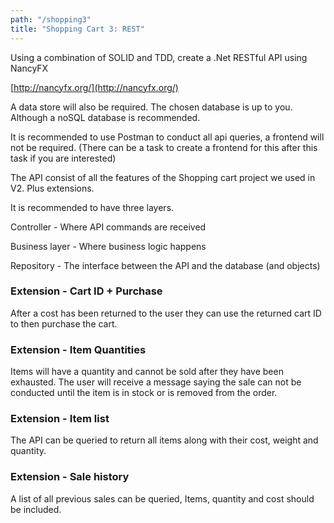 ```yaml
---
path: "/shopping3"
title: "Shopping Cart 3: REST"
---
```

Using a combination of SOLID and TDD, create a .Net RESTful API using NancyFX

[http://nancyfx.org/](http://nancyfx.org/)

A data store will also be required. The chosen database is up to you. Although a noSQL database is recommended. 

It is recommended to use Postman to conduct all api queries, a frontend will not be required. (There can be a task to create a frontend for this after this task if you are interested)

The API consist of all the features of the Shopping cart project we used in V2. Plus extensions. 

It is recommended to have three layers.

Controller - Where API commands are received

Business layer - Where business logic happens

Repository - The interface between the API and the database (and objects)

### Extension - Cart ID + Purchase

After a cost has been returned to the user they can use the returned cart ID to then purchase the cart. 

### Extension - Item Quantities

Items will have a quantity and cannot be sold after they have been exhausted. The user will receive a message saying the sale can not be conducted until the item is in stock or is removed from the order.

### Extension - Item list

The API can be queried to return all items along with their cost, weight and quantity.

### Extension - Sale history 

A list of all previous sales can be queried, Items, quantity and cost should be included.